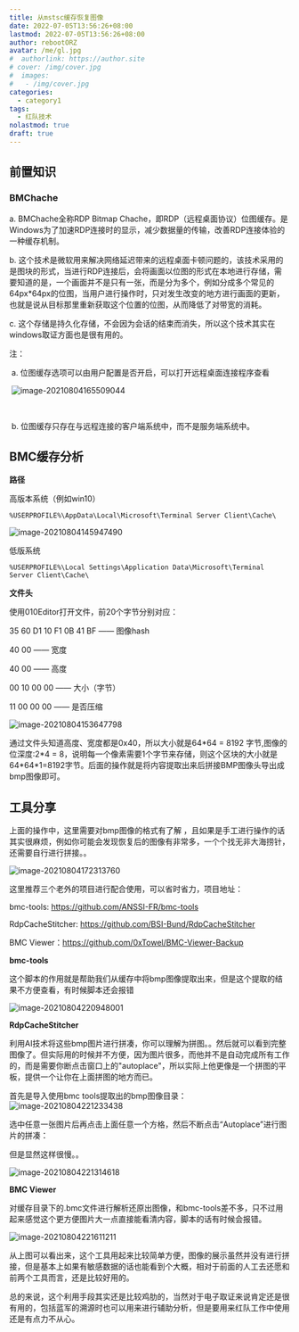```yaml
---
title: 从mstsc缓存恢复图像
date: 2022-07-05T13:56:26+08:00
lastmod: 2022-07-05T13:56:26+08:00
author: rebootORZ
avatar: /me/gl.jpg
#  authorlink: https://author.site
# cover: /img/cover.jpg
#  images:
#   - /img/cover.jpg
categories:
  - category1
tags:
  - 红队技术
nolastmod: true
draft: true
---
```


## 前置知识

### BMChache

a. BMChache全称RDP Bitmap Chache，即RDP（远程桌面协议）位图缓存。是Windows为了加速RDP连接时的显示，减少数据量的传输，改善RDP连接体验的一种缓存机制。

b. 这个技术是微软用来解决网络延迟带来的远程桌面卡顿问题的，该技术采用的是图块的形式，当进行RDP连接后，会将画面以位图的形式在本地进行存储，需要知道的是，一个画面并不是只有一张，而是分为多个，例如分成多个常见的64px*64px的位图，当用户进行操作时，只对发生改变的地方进行画面的更新，也就是说从目标那里重新获取这个位置的位图，从而降低了对带宽的消耗。

c. 这个存储是持久化存储，不会因为会话的结束而消失，所以这个技术其实在windows取证方面也是很有用的。

注：

​	a. 位图缓存选项可以由用户配置是否开启，可以打开远程桌面连接程序查看

​	![image-20210804165509044](/imgs/image-20210804165509044.png)

​	

​	b. 位图缓存只存在与远程连接的客户端系统中，而不是服务端系统中。



## BMC缓存分析

**路径**

高版本系统（例如win10）

```
%USERPROFILE%\AppData\Local\Microsoft\Terminal Server Client\Cache\
```

![image-20210804145947490](file:///Users/rebootorz/Documents/%E6%96%87%E7%AB%A0/2021/%E4%BB%8Emstsc%E7%BC%93%E5%AD%98%E6%81%A2%E5%A4%8D%E5%9B%BE%E5%83%8F/%E4%BB%8Emstsc%E7%BC%93%E5%AD%98%E6%81%A2%E5%A4%8D%E5%9B%BE%E5%83%8F/imgs/image-20210804145947490.png?lastModify=1628061651)

低版系统

```
%USERPROFILE%\Local Settings\Application Data\Microsoft\Terminal Server Client\Cache\
```





**文件头**

使用010Editor打开文件，前20个字节分别对应：

35 60 D1 10 F1 0B 41 BF —— 图像hash

40 00 —— 宽度

40 00 —— 高度

00 10 00 00 —— 大小（字节）

11 00 00 00 —— 是否压缩

![image-20210804153647798](/imgs/image-20210804153647798.png)

通过文件头知道高度、宽度都是0x40，所以大小就是64*64 = 8192 字节,图像的位深度:2\*4 = 8，说明每一个像素需要1个字节来存储，则这个区块的大小就是64\*64\*1=8192字节。后面的操作就是将内容提取出来后拼接BMP图像头导出成bmp图像即可。



## 工具分享

上面的操作中，这里需要对bmp图像的格式有了解 ，且如果是手工进行操作的话其实很麻烦，例如你可能会发现恢复后的图像有非常多，一个个找无非大海捞针，还需要自行进行拼接。。

![image-20210804172313760](/imgs/image-20210804172313760.png)



这里推荐三个老外的项目进行配合使用，可以省时省力，项目地址：

bmc-tools: https://github.com/ANSSI-FR/bmc-tools  

RdpCacheStitcher: https://github.com/BSI-Bund/RdpCacheStitcher

BMC Viewer：https://github.com/0xTowel/BMC-Viewer-Backup



**bmc-tools**

这个脚本的作用就是帮助我们从缓存中将bmp图像提取出来，但是这个提取的结果不方便查看，有时候脚本还会报错

![image-20210804220948001](/imgs/image-20210804220948001.png)

**RdpCacheStitcher**

利用AI技术将这些bmp图片进行拼凑，你可以理解为拼图。。然后就可以看到完整图像了。但实际用的时候并不方便，因为图片很多，而他并不是自动完成所有工作的，而是需要你断点击窗口上的"autoplace"，所以实际上他更像是一个拼图的平板，提供一个让你在上面拼图的地方而已。

首先是导入使用bmc tools提取出的bmp图像目录：
![image-20210804221233438](/imgs/image-20210804221233438.png)

选中任意一张图片后再点击上面任意一个方格，然后不断点击“Autoplace”进行图片的拼凑：

但是显然这样很慢。。

![image-20210804221314618](/imgs/image-20210804221314618.png)

**BMC Viewer**

对缓存目录下的.bmc文件进行解析还原出图像，和bmc-tools差不多，只不过用起来感觉这个更方便图片大一点直接能看清内容，脚本的话有时候会报错。

![image-20210804221611211](/imgs/image-20210804221611211.png)

从上图可以看出来，这个工具用起来比较简单方便，图像的展示虽然并没有进行拼接，但是基本上如果有敏感数据的话也能看到个大概，相对于前面的人工去还愿和前两个工具而言，还是比较好用的。

总的来说，这个利用手段其实还是比较鸡肋的，当然对于电子取证来说肯定还是很有用的，包括蓝军的溯源时也可以用来进行辅助分析，但是要用来红队工作中使用还是有点力不从心。